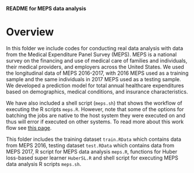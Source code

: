 __README for MEPS data analysis__

# Overview 
In this folder we include codes for conducting real data analysis with data from the Medical Expenditure Panel Survey (MEPS).
MEPS is a national survey on the financing and use of medical care of families and individuals, 
their medical providers, and employers across the United States. We used the longitudinal data of MEPS 2016-2017, with 2016 MEPS used as a 
training sample and the same individuals in 2017 MEPS used as a testing sample. We developed a prediction model for total annual healthcare expenditures based on demographics, medical conditions, and insurance characteristics.

We have also included a shell script (`meps.sh`) that shows the 
workflow of executing the R scripts `meps.R`. However, note that some of 
the options for batching the jobs are native to the host system 
they were executed on and thus will error if executed on other 
systems. To read more about this work flow see 
[this page](https://github.com/FredHutch/slurm-examples/tree/master/centipede). 

This folder includes the training dataset `train.RData` which contains data from MEPS 2016,
testing dataset `test.RData` which contains data from MEPS 2017, R script for MEPS 
data analysis `meps.R`, functions for Huber loss-based super learner `HuberSL.R` and shell script for executing MEPS data analysis 
R scripts `meps.sh`.
